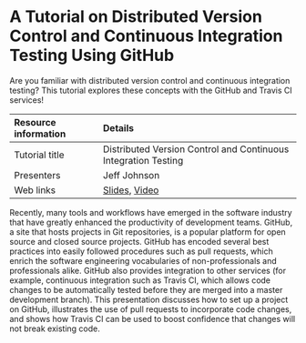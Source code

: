 
# A Tutorial on Distributed Version Control and Continuous Integration Testing Using GitHub

Are you familiar with distributed version control and continuous integration testing? This tutorial explores these concepts with the GitHub  and Travis CI services!

Resource information | Details 
:--- | :--- 
Tutorial title  | Distributed Version Control and Continuous Integration Testing
Presenters | Jeff Johnson
Web links | [Slides](https://www.olcf.ornl.gov/wp-content/uploads/2016/04/HPC-Session3.pdf), [Video](https://www.youtube.com/watch?v=cqH-PIRpnRo&feature=youtu.be)     


Recently, many tools and workflows have emerged in the software industry that have greatly enhanced the productivity of development teams. GitHub, a site that hosts projects in Git repositories, is a popular platform for open source and closed source projects.  GitHub has encoded several best practices into easily followed procedures such as pull requests, which enrich the software engineering vocabularies of non-professionals and professionals alike.  GitHub also provides integration to other services (for example, continuous integration such as Travis CI, which allows code changes to be automatically tested before they are merged into a master development branch).   This presentation discusses how to set up a project on GitHub, illustrates the use of pull requests to incorporate code changes, and shows how Travis CI can be used to boost confidence that changes will not break existing code.

<!---
Publish: yes
Categories: reliability, collaboration
Topics: continuous integration testing, revision control
Tags: training, webinar, video
Level: 2
Prerequisites: defaults
Aggregate: none
--->
